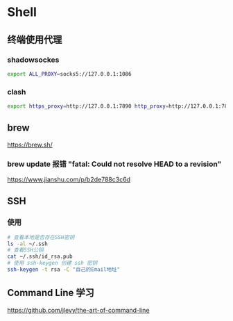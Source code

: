 # Shell

## 终端使用代理

### shadowsockes
```bash
export ALL_PROXY=socks5://127.0.0.1:1086
```
### clash
```bash
export https_proxy=http://127.0.0.1:7890 http_proxy=http://127.0.0.1:7890 all_proxy=socks5://127.0.0.1:7890
```

## brew

https://brew.sh/

### brew update 报错 "fatal: Could not resolve HEAD to a revision"

https://www.jianshu.com/p/b2de788c3c6d

## SSH

### 使用
```bash
# 查看本地是否存在SSH密钥
ls -al ~/.ssh
# 查看SSH公钥
cat ~/.ssh/id_rsa.pub
# 使用 ssh-keygen 创建 ssh 密钥
ssh-keygen -t rsa -C "自己的Email地址"
```


## Command Line 学习
https://github.com/jlevy/the-art-of-command-line